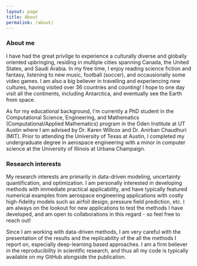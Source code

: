 ```yaml
---
layout: page
title: About
permalink: /about/
---
```



### About me
I have had the great privilge to experience a culturally diverse and globally oriented upbringing, residing in multiple cities spanning Canada, the United States, and Saudi Arabia. In my free time, I enjoy reading science fiction and fantasy, listening to new music, football (soccer), and occausionally some video games. I am also a big believer in travelling and experiencing new cultures, having visited over 36 countries and counting! I hope to one day visit all the continents, including Antarctica, and eventually see the Earth from space. 

As for my educational background, I'm currently a PhD student in the Computational Science, Engineering, and Mathematics (Computational/Applied Mathematics) program in the Oden Institute at UT Austin where I am advised by Dr. Karen Willcox and Dr. Anirban Chaudhuri (MIT). Prior to attending the University of Texas at Austin, I completed my undergraduate degree in aerospace engineering with a minor in computer science at the University of Illinois at Urbana Champaign.

### Research interests
My research interests are primarily in data-driven modeling, uncertainty quantification, and optimization. I am personally interested in developing methods with immediate practical applicability, and have typically featured numerical examples from aerospace engineering applications with costly high-fidelity models such as airfoil design, pressure field prediction, etc. I am always on the lookout for new applications to test the methods I have developed, and am open to collaborations in this regard - so feel free to reach out! 

Since I am working with data-driven methods, I am very careful with the presentation of the results and the replicability of the all the methods I report on, especially deep-learning based approaches. I am a firm believer in the reproducibility in scientific research, and thus all my code is typically available on my GitHub alongside the publication. 